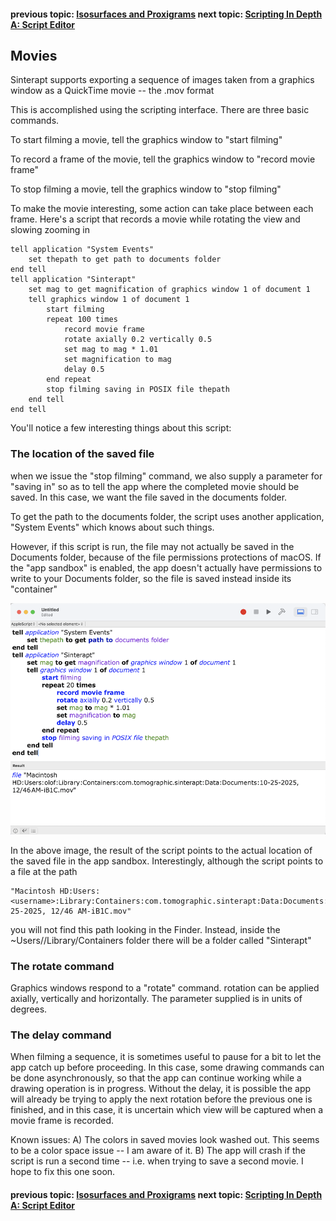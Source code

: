 #### previous topic: [Isosurfaces and Proxigrams](docs/Isosurfaces.md)   next topic: [Scripting In Depth A: Script Editor](docs/ScriptEditor.md)


## Movies

Sinterapt supports exporting a sequence of images taken from a graphics window as a QuickTime movie -- the .mov format

This is accomplished using the scripting interface.  There are three basic commands.

To start filming a movie, tell the graphics window to "start filming"

To record a frame of the movie, tell the graphics window to "record movie frame"

To stop filming a movie, tell the graphics window to "stop filming"

To make the movie interesting, some action can take place between each frame.  Here's a script that records a movie while rotating the view and slowing zooming in

```
tell application "System Events"
	set thepath to get path to documents folder
end tell
tell application "Sinterapt"
	set mag to get magnification of graphics window 1 of document 1
	tell graphics window 1 of document 1
		start filming
		repeat 100 times
			record movie frame
			rotate axially 0.2 vertically 0.5
			set mag to mag * 1.01
			set magnification to mag
			delay 0.5
		end repeat
		stop filming saving in POSIX file thepath
	end tell
end tell
```

You'll notice a few interesting things about this script:

### The location of the saved file

when we issue the "stop filming" command, we also supply a parameter for "saving in" so as to tell the app where the completed movie should be saved.  In this case, we want the file saved in the documents folder.

To get the path to the documents folder, the script uses another application, "System Events" which knows about such things.

However, if this script is run, the file may not actually be saved in the Documents folder, because of the file permissions protections of macOS.  If the "app sandbox" is enabled, the app doesn't actually have permissions to write to your Documents folder, so the file is saved instead inside its "container"

![image](images/SaveMovieResults.png "The result of saving a movie with the app sandbox")

In the above image, the result of the script points to the actual location of the saved file in the app sandbox.  Interestingly, although the script points to a file at the path 

```
"Macintosh HD:Users:<username>:Library:Containers:com.tomographic.sinterapt:Data:Documents:10-25-2025, 12/46 AM-iB1C.mov"
```

you will not find this path looking in the Finder.  Instead, inside the ~Users/<username>/Library/Containers folder there will be a folder called "Sinterapt"

### The rotate command

Graphics windows respond to a "rotate" command.  rotation can be applied axially, vertically and horizontally. The parameter supplied is in units of degrees.

### The delay command

When filming a sequence, it is sometimes useful to pause for a bit to let the app catch up before proceeding.  In this case, some drawing commands can be done asynchronously, so that the app can continue working while a drawing operation is in progress.  Without the delay, it is possible the app will already be trying to apply the next rotation before the previous one is finished, and in this case, it is uncertain which view will be captured when a movie frame is recorded. 

Known issues:
A) The colors in saved movies look washed out.  This seems to be a color space issue -- I am aware of it.
B) The app will crash if the script is run a second time -- i.e. when trying to save a second movie.  I hope to fix this one soon.

#### previous topic: [Isosurfaces and Proxigrams](docs/Isosurfaces.md)   next topic: [Scripting In Depth A: Script Editor](docs/ScriptEditor.md)
